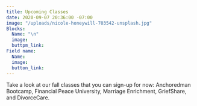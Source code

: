 ```yaml
---
title: Upcoming Classes
date: 2020-09-07 20:36:00 -07:00
image: "/uploads/nicole-honeywill-703542-unsplash.jpg"
Blocks:
  Name: "\n"
  image: 
  buttpm_link: 
Field name:
  Name: 
  image: 
  button_link: 
---
```


Take a look at our fall classes that you can sign-up for now:  Anchoredman Bootcamp, Financial Peace University, Marriage Enrichment, GriefShare, and DivorceCare.  